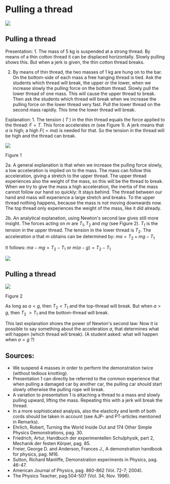 # Pulling a thread 

![](https://cdn.mathpix.com/cropped/2024_06_24_ed050f5ed6ffefd24e75g-1.jpg?height=1173&width=1456&top_left_y=297&top_left_x=302)

## Pulling a thread

Presentation: 1. The mass of $5 \mathrm{~kg}$ is suspended at a strong thread. By means of a thin cotton thread it can be displaced horizontally. Slowly pulling shows this. But when a jerk is given, the thin cotton thread breaks.

2. By means of thin thread, the two masses of $1 \mathrm{~kg}$ are hung on to the bar. On the bottom-side of each mass a free hanging thread is tied. Ask the students which thread will break, the upper or the lower, when we increase slowly the pulling force on the bottom thread. Slowly pull the lower thread of one mass. This will cause the upper thread to break. Then ask the students which thread will break when we increase the pulling force on the lower thread very fast. Pull the lower thread on the second mass rapidly. This time the lower thread will break.

Explanation: 1. The tension ( $T$ ) in the thin thread equals the force applied to the thread: $F=T$. This force accelerates $m$ (see Figure 1). A jerk means that $a$ is high; a high $F(=m a)$ is needed for that. So the tension in the thread will be high and the thread can break.

![](https://cdn.mathpix.com/cropped/2024_06_24_ed050f5ed6ffefd24e75g-2.jpg?height=499&width=423&top_left_y=962&top_left_x=905)

Figure 1

2a. A general explanation is that when we increase the pulling force slowly, a low acceleration is implied on to the mass. The mass can follow this acceleration, giving a stretch to the upper thread. The upper thread experiences also the weight of the mass, so this will be the thread to break. When we try to give the mass a high acceleration, the inertia of the mass cannot follow our hand so quickly: It stays behind. The thread between our hand and mass will experience a large stretch and breaks. To the upper thread nothing happens, because the mass is not moving downwards now. The top thread only experiences the weight of the mass, like it did already.

2b. An analytical explanation, using Newton's second law gives still more insight. The forces acting on $m$ are $T_{1}, T_{2}$ and $m g$ (see Figure 2). $T_{1}$ is the tension in the upper thread. The tension in the lower thread is $T_{2}$. The acceleration $a$ that $m$ obtains can be determined by: $m a=T_{2}+m g-T_{1}$

It follows: $m a-m g=T_{2}-T_{1}$ or $m(a-g)=T_{2}-T_{1}$

![](https://cdn.mathpix.com/cropped/2024_06_24_ed050f5ed6ffefd24e75g-2.jpg?height=268&width=561&top_left_y=2349&top_left_x=1430)

## Pulling a thread

![](https://cdn.mathpix.com/cropped/2024_06_24_ed050f5ed6ffefd24e75g-3.jpg?height=434&width=483&top_left_y=295&top_left_x=908)

Figure 2

As long as $a<g$, then $T_{2}<T_{1}$ and the top-thread will break. But when $a>g$, then $T_{2}$ $>T_{1}$ and the bottom-thread will break.

This last explanation shows the power of Newton's second law: Now it is possible to say something about the acceleration $a$, that determines what will happen (which thread will break). (A student asked: what will happen when $a=g$ ?)

## Sources:

- We suspend 4 masses in order to perform the demonstration twice (without tedious knotting).
- Presentation 1 can directly be referred to the common experience that when pulling a damaged car by another car, the pulling car should start slowly otherwise the pulling rope will break.
- A variation to presentation 1 is attaching a thread to a mass and slowly pulling upward, lifting the mass. Repeating this with a jerk will break the thread.
- In a more sophisticated analysis, also the elasticity and lenth of both cords should be taken in account (see AJP- and PT-articles mentioned in Remarks).
- Ehrlich, Robert, Turning the World Inside Out and 174 Other Simple Physics Demonstrations, pag. 30.
- Friedrich, Artur, Handbuch der experimentellen Schulphysik, part 2, Mechanik der festen Körper, pag. 85.
- Freier, George D. and Anderson, Frances J., A demonstration handbook for physics, pag. M16.
- Sutton, Richard Manliffe, Demonstration experiments in Physics, pag. 46-47.
- American Journal of Physics, pag. 860-862 (Vol. 72-7; 2004).
- The Physics Teacher, pag.504-507 (Vol. 34; Nov. 1996).

